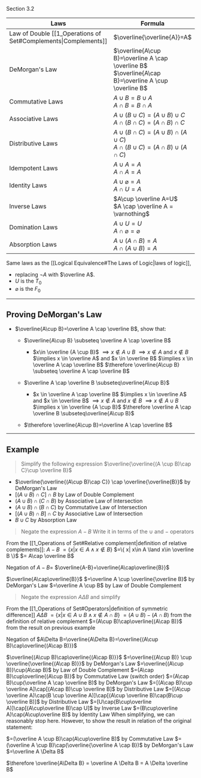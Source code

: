Section 3.2

| Laws                                                           | Formula                                                                                                |
| -------------------------------------------------------------- | ------------------------------------------------------------------------------------------------------ |
| Law of Double [[1_Operations of Set#Complements\|Complements]] | $\overline{\overline{A}}=A$                                                                            |
| DeMorgan's Law                                                 | $\overline{A\cup B}=\overline A \cap \overline B$<br>$\overline{A\cap B}=\overline A \cup \overline B$ |
| Commutative Laws                                               | $A \cup B=B\cup A$<br>$A\cap B=B\cap A$                                                                |
| Associative Laws                                               | $A\cup(B\cup C)=(A\cup B)\cup C$<br>$A\cap(B\cap C)=(A\cap B)\cap C$                                   |
| Distributive Laws                                              | $A\cup (B \cap C) = (A\cup B)\cap(A \cup C)$<br>$A\cap (B \cup C) = (A\cap B)\cup(A \cap C)$           |
| Idempotent Laws                                                | $A\cup A = A$<br>$A\cap A = A$                                                                         |
| Identity Laws                                                  | $A\cup \varnothing=A$<br>$A\cap U = A$                                                                 |
| Inverse Laws                                                   | $A\cup \overline A=U$<br>$A \cap \overline A = \varnothing$                                            |
| Domination Laws                                                | $A\cup U=U$<br>$A\cap \varnothing = \varnothing$                                                       |
| Absorption Laws                                                | $A\cup (A\cap B)=A$<br>$A\cap (A\cup B)=A$                                                             |

Same laws as the [[Logical Equivalence#The Laws of Logic|laws of logic]], 
- replacing $\lnot A$  with  $\overline A$.
- $U$ is the $T_0$ 
- $\varnothing$ is the $F_0$


---
## Proving DeMorgan's Law

- $\overline{A\cup B}=\overline A \cap \overline B$, show that:
	- $\overline{A\cup B} \subseteq \overline A \cap \overline B$
		- $x\in \overline {A \cup B}$
			$\implies x\not\in A\cup B$
			$\implies x\not\in A$ and $x\not\in B$
			$\implies x \in \overline A$ and $x \in \overline B$
			$\implies x \in \overline A \cap \overline B$
			$\therefore \overline{A\cup B} \subseteq \overline A \cap \overline B$
	
	-  $\overline A \cap \overline B \subseteq\overline{A\cup B}$
		- $x \in \overline A \cap \overline B$
			$\implies x \in \overline A$ and $x \in \overline B$
			$\implies x\not\in A$ and $x \not \in B$
			$\implies x \not \in A \cup B$
			$\implies x \in \overline {A \cup B}$
			$\therefore \overline A \cap \overline B \subseteq\overline{A\cup B}$
	
	- $\therefore \overline{A\cup B}=\overline A \cap \overline B$


---
## Example

> Simplify the following expression
> $\overline{\overline{(A \cup B)\cap C}\cup \overline B}$

- $\overline{\overline{(A\cup B)\cap C}} \cap \overline{\overline{B}}$   by DeMorgan's Law
- $[(A\cup B)\cap C] \cap B$   by Law of Double Complement
- $(A\cup B)\cap (C\cap B)$   by Associative Law of Intersection
- $(A\cup B)\cap(B\cap C)$   by Commutative Law of Intersection
- $[(A\cup B)\cap B]\cap C$   by Associative Law of Intersection
- $B \cup C$   by Absorption Law


> Negate the expression $A-B$
> Write it in terms of the $\cup$ and $-$ operators

From the [[1_Operations of Set#Relative complement|definition of relative complements]]:
$A-B$
$=\{    x|   x\in A \land x\not\in B    \}$
$=\{    x|   x\in A \land x\in \overline B    \}$
$= A\cap \overline B$

Negation of $A-B=$  $\overline{A-B}=\overline{A\cap\overline{B}}$

$\overline{A\cap\overline{B}}$
$=\overline A \cup \overline{\overline B}$   by DeMorgan's Law
$=\overline A \cup B$   by Law of Double Complement


> Negate the expression $A\Delta B$ and simplify

From the [[1_Operations of Set#Operators|definition of symmetric difference]]
$A\Delta B$
$=\{x|x\in A\cup B \land x\not\in A \cap B\}$
$=(A\cup B)-(A\cap B)$   from the definition of relative complement
$=(A\cup B)\cap\overline{(A\cap B)}$   from the result on previous example

Negation of $A\Delta B=\overline{A\Delta B}=\overline{(A\cup B)\cap\overline{(A\cap B)}}$

$\overline{(A\cup B)\cap\overline{(A\cap B)}}$
$=\overline{(A\cup B)} \cup \overline{\overline{(A\cap B)}}$   by DeMorgan's Law
$=\overline{(A\cup B)}\cup(A\cap B)$   by Law of Double Complement
$=(A\cap B)\cup\overline{(A\cup B)}$   by Commutative Law (switch order)
$=(A\cap B)\cup(\overline A \cap \overline B)$   by DeMorgan's Law
$=[(A\cap B)\cup \overline A]\cap[(A\cap B)\cup \overline B]$   by Distributive Law
$=[(A\cup \overline A)\cap(B \cup \overline A)]\cap[(A\cup \overline B)\cap(B\cup \overline B)]$   by Distributive Law
$=[U\cap(B\cup\overline A)]\cap[(A\cup\overline B)\cap U]$   by Inverse Law
$=(B\cup\overline A)\cap(A\cup\overline B)$   by Identity Law
When simplifying, we can reasonably stop here. However, to show the result in relation of the original statement:

$=(\overline A \cup B)\cap(A\cup\overline B)$   by Commutative Law
$=(\overline A \cup B)\cap(\overline{\overline A \cap B})$   by DeMorgan's Law
$=\overline A \Delta B$

$\therefore \overline{A\Delta B} = \overline A \Delta B = A \Delta \overline B$



